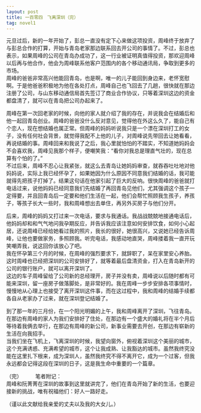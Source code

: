 ```yaml
---
layout: post
title: 一百零四　飞离深圳（完）
tag: novel1
---
```


元旦过后，新的一年开始了，彭总一直没有定下心来做这项投资，周峰终于放弃了与彭总合作的打算，开始与青岛老家那边联系回去开公司的事情了。不过，彭总也表示，如果周峰的公司在青岛办成功了，这一行业被证明真值得投资，那欢迎周峰以后再与他合作，他会为周峰联系他客户范围内的各个移动通讯局，争取到更多的市场。<br />
周峰的爸爸非常高兴他能回青岛，也是啊，唯一的儿子能回到身边来，老怀宽慰啊。于是他爸爸积极地为他在各处打点，周峰自己也飞回去了几趟，很快就在那边注册了公司，与山东移动通信局首先签订了商业合作协议，只等着深圳这边的资金都盘清了，就可以在青岛把公司办起来了。

周峰在第一次回老家的时候，向他的家人就介绍了我的存在，并说我会在结婚后和他一起回青岛创业。周峰的爸爸没什么反对意见，觉得他在外这么久了，能自己有个恋人，现在想结婚也属正常。但周峰的妈妈听说我只是一个漂在深圳打工的女子，没有任何社会背景，就觉得我配不上他的儿子，对周峰说先带回去让她看看，再说结婚的事。周峰回来和我说了之后，我心里就怕怕的不踏实，不知道她妈妈会不会喜欢我，周峰见我那个样子，便嘲笑我：“看你对我总是理直气壮的，现在总算有个怕的了。”<br />
不过后来，周峰不忍心让我紧张，就这么去青岛让她妈妈审查，就吞吞吐吐地对他妈妈说，实际上我已经怀孕了，如果她因为什么原因不同意我们结婚的话，我可能就得先把孩子打掉了。结果这句话在他家引起了巨大的反响。很快周峰的爸爸就打电话过来，说他妈妈已经同意我们先结婚了再回青岛见他们，尤其强调这个孩子一定得要，并且回青岛后一定要和他们生活在一起，他们会帮忙照顾我生孩子，养孩子，等孩子长大一些时，我和周峰想出去单住，再另外买房子与他们分开。

后来，周峰的妈妈又打过来一次电话，要求与我通话。我战战兢兢地接通电话后，他妈妈却和和气气地问我孕期反应，并告诉我应该注意如何安排饮食，如何小心起居，还说周峰已经给她看过我的照片，我长的很好，她很高兴，又说她已经告诉周峰，让他也要做家务，多照顾我。听完电话，我感动地直哭，周峰搂着我一直开玩笑嘲弄我，说这回你该放心了吧。<br />
我在怀孕第三个月的时候，在周峰的强烈要求下，就辞职了，呆在家里安心养胎。这时周峰也已经把深圳的公司安排好了，就等着最后盘清资金，打入在青岛新开的公司的银行账户，就可以离开深圳了。<br />
这边的车子周峰留给了公司新的总经理开，房子并没有卖，周峰说以后随时都有可能来深圳，留一座房子做落脚处，是非常好的。我在周峰一步步安排各项事情时，慢慢地从心理上也接受了离开深圳这件事，而在这过程中，我和周峰的结婚手续都各自从老家办了过来，就在深圳登记结婚了。

到了那一年的三月份，在一个阳光明媚的上午，我和周峰离开了深圳，飞往青岛。在那边有周峰的家人为我们安排好了住处，在那边有一个盛大的婚礼将在半个月后等待着我俩去举行，在那边有周峰的新公司，新事业需要去开创，在那边有崭新的生活在向我招手。<br />
当我们坐在飞机上，飞离深圳的时候，我望向窗外，俯视着深圳这个美丽的城市，这个充满诱惑、充满希望的城市，这个让我成熟、让我豁达的城市。虽然我终究没能在这里扎下根来，成为深圳人，虽然我终究不得不离开它，成为一个过客，但我永远都会记得这段在深圳的日子，这是我生命中重要的一个篇章。

（完）
　　
笔者附记：<br />
周峰和阮菁菁在深圳的故事到这里就讲完了，他们在青岛开始了新的生活，也要迎接新的挑战，唯有祝福他们：好人一路好走。

（谨以此文献给我亲爱的丈夫以及我的大女儿。）
